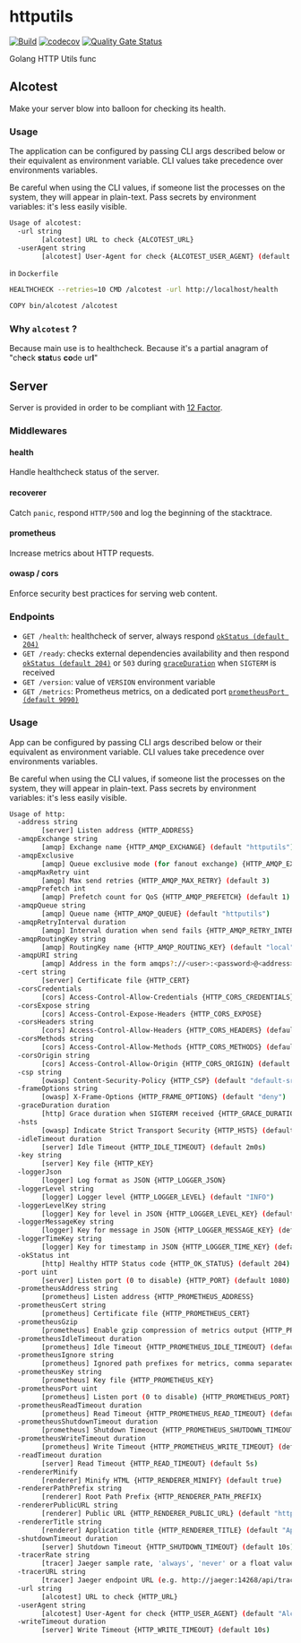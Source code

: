 # httputils

[![Build](https://github.com/ViBiOh/httputils/workflows/Build/badge.svg)](https://github.com/ViBiOh/httputils/actions)
[![codecov](https://codecov.io/gh/ViBiOh/httputils/branch/main/graph/badge.svg)](https://codecov.io/gh/ViBiOh/httputils)
[![Quality Gate Status](https://sonarcloud.io/api/project_badges/measure?project=ViBiOh_httputils&metric=alert_status)](https://sonarcloud.io/dashboard?id=ViBiOh_httputils)

Golang HTTP Utils func

## Alcotest

Make your server blow into balloon for checking its health.

### Usage

The application can be configured by passing CLI args described below or their equivalent as environment variable. CLI values take precedence over environments variables.

Be careful when using the CLI values, if someone list the processes on the system, they will appear in plain-text. Pass secrets by environment variables: it's less easily visible.

```bash
Usage of alcotest:
  -url string
        [alcotest] URL to check {ALCOTEST_URL}
  -userAgent string
        [alcotest] User-Agent for check {ALCOTEST_USER_AGENT} (default "Alcotest")
```

in `Dockerfile`

```bash
HEALTHCHECK --retries=10 CMD /alcotest -url http://localhost/health

COPY bin/alcotest /alcotest
```

### Why `alcotest` ?

Because main use is to healthcheck.
Because it's a partial anagram of "ch**e**ck **stat**us **co**de ur**l**"

## Server

Server is provided in order to be compliant with [12 Factor](https://12factor.net).

### Middlewares

#### health

Handle healthcheck status of the server.

#### recoverer

Catch `panic`, respond `HTTP/500` and log the beginning of the stacktrace.

#### prometheus

Increase metrics about HTTP requests.

#### owasp / cors

Enforce security best practices for serving web content.

### Endpoints

- `GET /health`: healthcheck of server, always respond [`okStatus (default 204)`](#Usage)
- `GET /ready`: checks external dependencies availability and then respond [`okStatus (default 204)`](#Usage) or `503` during [`graceDuration`](#usage) when `SIGTERM` is received
- `GET /version`: value of `VERSION` environment variable
- `GET /metrics`: Prometheus metrics, on a dedicated port [`prometheusPort (default 9090)`](#Usage)

### Usage

App can be configured by passing CLI args described below or their equivalent as environment variable. CLI values take precedence over environments variables.

Be careful when using the CLI values, if someone list the processes on the system, they will appear in plain-text. Pass secrets by environment variables: it's less easily visible.

```bash
Usage of http:
  -address string
        [server] Listen address {HTTP_ADDRESS}
  -amqpExchange string
        [amqp] Exchange name {HTTP_AMQP_EXCHANGE} (default "httputils")
  -amqpExclusive
        [amqp] Queue exclusive mode (for fanout exchange) {HTTP_AMQP_EXCLUSIVE}
  -amqpMaxRetry uint
        [amqp] Max send retries {HTTP_AMQP_MAX_RETRY} (default 3)
  -amqpPrefetch int
        [amqp] Prefetch count for QoS {HTTP_AMQP_PREFETCH} (default 1)
  -amqpQueue string
        [amqp] Queue name {HTTP_AMQP_QUEUE} (default "httputils")
  -amqpRetryInterval duration
        [amqp] Interval duration when send fails {HTTP_AMQP_RETRY_INTERVAL} (default 10s)
  -amqpRoutingKey string
        [amqp] RoutingKey name {HTTP_AMQP_ROUTING_KEY} (default "local")
  -amqpURI string
        [amqp] Address in the form amqps?://<user>:<password>@<address>:<port>/<vhost> {HTTP_AMQP_URI}
  -cert string
        [server] Certificate file {HTTP_CERT}
  -corsCredentials
        [cors] Access-Control-Allow-Credentials {HTTP_CORS_CREDENTIALS}
  -corsExpose string
        [cors] Access-Control-Expose-Headers {HTTP_CORS_EXPOSE}
  -corsHeaders string
        [cors] Access-Control-Allow-Headers {HTTP_CORS_HEADERS} (default "Content-Type")
  -corsMethods string
        [cors] Access-Control-Allow-Methods {HTTP_CORS_METHODS} (default "GET")
  -corsOrigin string
        [cors] Access-Control-Allow-Origin {HTTP_CORS_ORIGIN} (default "*")
  -csp string
        [owasp] Content-Security-Policy {HTTP_CSP} (default "default-src 'self'; base-uri 'self'; script-src 'httputils-nonce'")
  -frameOptions string
        [owasp] X-Frame-Options {HTTP_FRAME_OPTIONS} (default "deny")
  -graceDuration duration
        [http] Grace duration when SIGTERM received {HTTP_GRACE_DURATION} (default 30s)
  -hsts
        [owasp] Indicate Strict Transport Security {HTTP_HSTS} (default true)
  -idleTimeout duration
        [server] Idle Timeout {HTTP_IDLE_TIMEOUT} (default 2m0s)
  -key string
        [server] Key file {HTTP_KEY}
  -loggerJson
        [logger] Log format as JSON {HTTP_LOGGER_JSON}
  -loggerLevel string
        [logger] Logger level {HTTP_LOGGER_LEVEL} (default "INFO")
  -loggerLevelKey string
        [logger] Key for level in JSON {HTTP_LOGGER_LEVEL_KEY} (default "level")
  -loggerMessageKey string
        [logger] Key for message in JSON {HTTP_LOGGER_MESSAGE_KEY} (default "message")
  -loggerTimeKey string
        [logger] Key for timestamp in JSON {HTTP_LOGGER_TIME_KEY} (default "time")
  -okStatus int
        [http] Healthy HTTP Status code {HTTP_OK_STATUS} (default 204)
  -port uint
        [server] Listen port (0 to disable) {HTTP_PORT} (default 1080)
  -prometheusAddress string
        [prometheus] Listen address {HTTP_PROMETHEUS_ADDRESS}
  -prometheusCert string
        [prometheus] Certificate file {HTTP_PROMETHEUS_CERT}
  -prometheusGzip
        [prometheus] Enable gzip compression of metrics output {HTTP_PROMETHEUS_GZIP} (default true)
  -prometheusIdleTimeout duration
        [prometheus] Idle Timeout {HTTP_PROMETHEUS_IDLE_TIMEOUT} (default 10s)
  -prometheusIgnore string
        [prometheus] Ignored path prefixes for metrics, comma separated {HTTP_PROMETHEUS_IGNORE}
  -prometheusKey string
        [prometheus] Key file {HTTP_PROMETHEUS_KEY}
  -prometheusPort uint
        [prometheus] Listen port (0 to disable) {HTTP_PROMETHEUS_PORT} (default 9090)
  -prometheusReadTimeout duration
        [prometheus] Read Timeout {HTTP_PROMETHEUS_READ_TIMEOUT} (default 5s)
  -prometheusShutdownTimeout duration
        [prometheus] Shutdown Timeout {HTTP_PROMETHEUS_SHUTDOWN_TIMEOUT} (default 5s)
  -prometheusWriteTimeout duration
        [prometheus] Write Timeout {HTTP_PROMETHEUS_WRITE_TIMEOUT} (default 10s)
  -readTimeout duration
        [server] Read Timeout {HTTP_READ_TIMEOUT} (default 5s)
  -rendererMinify
        [renderer] Minify HTML {HTTP_RENDERER_MINIFY} (default true)
  -rendererPathPrefix string
        [renderer] Root Path Prefix {HTTP_RENDERER_PATH_PREFIX}
  -rendererPublicURL string
        [renderer] Public URL {HTTP_RENDERER_PUBLIC_URL} (default "http://localhost:1080")
  -rendererTitle string
        [renderer] Application title {HTTP_RENDERER_TITLE} (default "App")
  -shutdownTimeout duration
        [server] Shutdown Timeout {HTTP_SHUTDOWN_TIMEOUT} (default 10s)
  -tracerRate string
        [tracer] Jaeger sample rate, 'always', 'never' or a float value {HTTP_TRACER_RATE} (default "always")
  -tracerURL string
        [tracer] Jaeger endpoint URL (e.g. http://jaeger:14268/api/traces) {HTTP_TRACER_URL}
  -url string
        [alcotest] URL to check {HTTP_URL}
  -userAgent string
        [alcotest] User-Agent for check {HTTP_USER_AGENT} (default "Alcotest")
  -writeTimeout duration
        [server] Write Timeout {HTTP_WRITE_TIMEOUT} (default 10s)
```
